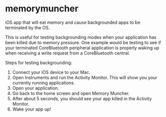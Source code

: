 memorymuncher
=============

iOS app that will eat memory and cause backgrounded apps to be terminated by the OS.

This is useful for testing backgrounding modes when your application has been killed due to memory pressure. One example would be testing to see if your terminated CoreBluetooth peripheral application is properly waking up when receiving a write request from a CoreBluetooth central.

Steps for testing backgrounding:
1. Connect your iOS device to your Mac.
2. Open Instruments and run the Activity Monitor. This will show you your currently running applications.
3. Open your application.
4. Go back to the home screen and open Memory Muncher.
5. After about 5 seconds, you should see your app killed in the Activity Monitor.
6. Wake your app up!
